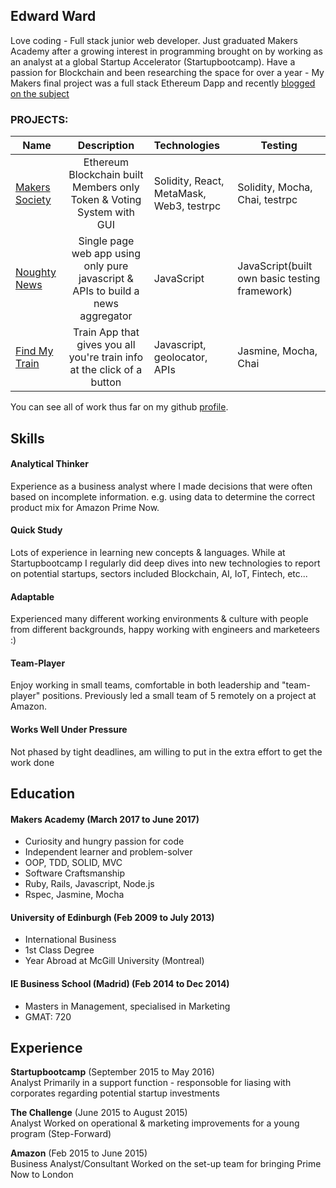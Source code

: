 ## Edward Ward

Love coding - Full stack junior web developer. Just graduated Makers Academy after a growing interest in programming brought on by working as an analyst at a global Startup Accelerator (Startupbootcamp). Have a passion for Blockchain and been researching the space for over a year - My Makers final project was a full stack Ethereum Dapp and recently [blogged on the subject](https://medium.com/@Edward.Ward_53210/apps-vs-dapps-71252543e734) 


### PROJECTS:

| Name                       | Description                                                                   | Technologies                     |  Testing                           |
| -------------------------- |:-----------------------------------------------------------------------------:|:-------------------|-------------------|
| [Makers Society](https://github.com/UltimateCoder00/Makers-Society)      | Ethereum Blockchain built Members only Token & Voting System with GUI               | Solidity, React, MetaMask, Web3, testrpc             |  Solidity, Mocha, Chai, testrpc       |
| [Noughty News](https://github.com/whatsrupp/noughty-news)       | Single page web app using only pure javascript & APIs to build a news aggregator                                          | JavaScript           | JavaScript(built own basic testing framework)                    |
| [Find My Train](https://github.com/edwardwardward/train-spotter)            | Train App that gives you all you're train info at the click of a button  | Javascript, geolocator, APIs         | Jasmine, Mocha, Chai       |   

You can see all of work thus far on my github <a href="https://github.com/edwardwardward">profile</a>.

## Skills

#### Analytical Thinker
Experience as a business analyst where I made decisions that were often based on incomplete information. e.g. using data to determine the correct product mix for Amazon Prime Now.   
#### Quick Study
Lots of experience in learning new concepts & languages. While at Startupbootcamp I regularly did deep dives into new technologies to report on potential startups, sectors included Blockchain, AI, IoT, Fintech, etc...  
#### Adaptable
Experienced many different working environments & culture with people from different backgrounds, happy working with engineers and marketeers :)
#### Team-Player
Enjoy working in small teams, comfortable in both leadership and "team-player" positions. Previously led a small team of 5 remotely on a project at Amazon.
#### Works Well Under Pressure
Not phased by tight deadlines, am willing to put in the extra effort to get the work done

## Education

#### Makers Academy (March 2017 to June 2017)

- Curiosity and hungry passion for code
- Independent learner and problem-solver
- OOP, TDD, SOLID, MVC
- Software Craftsmanship
- Ruby, Rails, Javascript, Node.js
- Rspec, Jasmine, Mocha

#### University of Edinburgh (Feb 2009 to July 2013)

- International Business
- 1st Class Degree
- Year Abroad at McGill University (Montreal)

#### IE Business School (Madrid) (Feb 2014 to Dec 2014)

- Masters in Management, specialised in Marketing
- GMAT: 720


## Experience

**Startupbootcamp** (September 2015 to May 2016)    
Analyst
Primarily in a support function - responsoble for liasing with corporates regarding potential startup investments

**The Challenge** (June 2015 to August 2015)   
Analyst
Worked on operational & marketing improvements for a young program (Step-Forward) 

**Amazon** (Feb 2015 to June 2015)   
Business Analyst/Consultant 
Worked on the set-up team for bringing Prime Now to London
